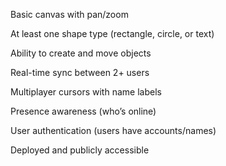 Basic canvas with pan/zoom

At least one shape type (rectangle, circle, or text)

Ability to create and move objects

Real-time sync between 2+ users

Multiplayer cursors with name labels

Presence awareness (who’s online)

User authentication (users have accounts/names)

Deployed and publicly accessible